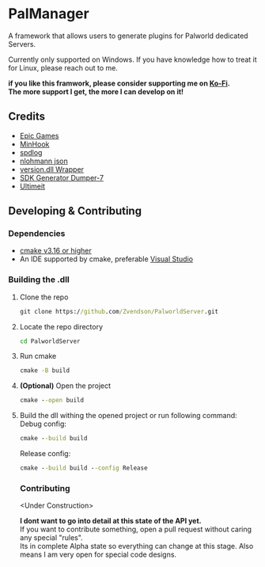 # PalManager
A framework that allows users to generate plugins for Palworld dedicated Servers.

Currently only supported on Windows. If you have knowledge how to treat it for Linux, please reach out to me.


**if you like this framwork, please consider supporting me on [Ko-Fi](https://ko-fi.com/zvend).<br>The more support I get, the more I can develop on it!**

## Credits
* [Epic Games](https://github.com/EpicGames)
* [MinHook](https://github.com/TsudaKageyu/minhook)
* [spdlog](https://github.com/gabime/spdlog)
* [nlohmann json](https://github.com/nlohmann/json)
* [version.dll Wrapper](https://github.com/SubstituteR/DllWrapper)
* [SDK Generator Dumper-7](https://github.com/Encryqed/Dumper-7)
* [Ultimeit](https://github.com/Ultimeit)



## Developing & Contributing

### Dependencies
* [cmake v3.16 or higher](https://cmake.org/download/)
* An IDE supported by cmake, preferable [Visual Studio](https://visualstudio.microsoft.com)

### Building the .dll
1. Clone the repo
   ```cmd
   git clone https://github.com/Zvendson/PalworldServer.git
   ```
2. Locate the repo directory
   ```cmd
   cd PalworldServer
   ```
3. Run cmake
   ```cmd
   cmake -B build
   ```
4. **(Optional)** Open the project
   ```cmd
   cmake --open build
   ```
5. Build the dll withing the opened project or run following command:<br>
   Debug config:
   ```cmd
   cmake --build build
   ```
   Release config:
   ```cmd
   cmake --build build --config Release
   ```

   ### Contributing
   \<Under Construction\>

   **I dont want to go into detail at this state of the API yet.**<br>
   If you want to contribute something, open a pull request without caring any special "rules".<br>
   Its in complete Alpha state so everything can change at this stage. Also means I am very open for special code designs.
